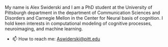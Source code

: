 My name is Alex Swiderski and I am a PhD student at the University of Pittsburgh department in the department of Communication Sciences and Disorders and Carnegie Mellon in the Center for Neural basis of cognition. 
I hold keen interests in computational modeling of cognitive processes, neuroimaging, and machine learning.


- 📫 How to reach me: Aswiderski@pitt.edu

